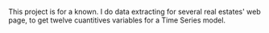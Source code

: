 This project is for a known.
I do data extracting for several real estates' web page, to get twelve cuantitives variables for a Time Series model.
